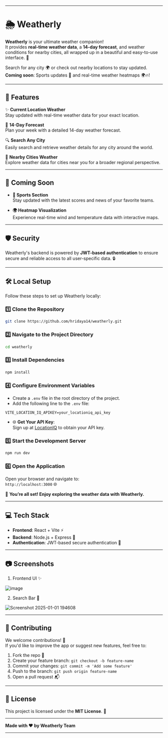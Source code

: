 
---

# 🌦️ Weatherly

**Weatherly** is your ultimate weather companion!  
It provides **real-time weather data**, a **14-day forecast**, and weather conditions for nearby cities, all wrapped up in a beautiful and easy-to-use interface. 🌈  

Search for any city 🌍 or check out nearby locations to stay updated.  
**Coming soon**: Sports updates 🏅 and real-time weather heatmaps 🌍🔥!

---

## 🚀 Features  

✨ **Current Location Weather**  
Stay updated with real-time weather data for your exact location.  

📅 **14-Day Forecast**  
Plan your week with a detailed 14-day weather forecast.  

🔍 **Search Any City**  
Easily search and retrieve weather details for any city around the world.  

📍 **Nearby Cities Weather**  
Explore weather data for cities near you for a broader regional perspective.  

---

## 🌟 Coming Soon  

- **🏈 Sports Section**  
Stay updated with the latest scores and news of your favorite teams.  

- **🌍 Heatmap Visualization**  
Experience real-time wind and temperature data with interactive maps.  

---

## 🛡️ Security  

Weatherly's backend is powered by **JWT-based authentication** to ensure secure and reliable access to all user-specific data. 🔒  

---

## 🛠️ Local Setup  

Follow these steps to set up Weatherly locally:  

### 1️⃣ Clone the Repository  

```bash
git clone https://github.com/hridaya14/weatherly.git
```  

### 2️⃣ Navigate to the Project Directory  

```bash
cd weatherly
```  

### 3️⃣ Install Dependencies  

```bash
npm install
```  

### 4️⃣ Configure Environment Variables  

- Create a `.env` file in the root directory of the project.  
- Add the following line to the `.env` file:  

```env
VITE_LOCATION_IQ_APIKEY=your_locationiq_api_key
```  

- 🌐 **Get Your API Key**:  
  Sign up at [LocationIQ](https://locationiq.com/) to obtain your API key.  

### 5️⃣ Start the Development Server  

```bash
npm run dev
```  

### 6️⃣ Open the Application  

Open your browser and navigate to:  
`http://localhost:3000` 🌐  

🎉 **You’re all set! Enjoy exploring the weather data with Weatherly.**  

---

## 💻 Tech Stack  

- **Frontend**: React + Vite ⚡  
- **Backend**: Node.js + Express 🚀  
- **Authentication**: JWT-based secure authentication 🔐  

---
## 📷 Screenshots  

1. Frontend UI ✨
   
![image](https://github.com/user-attachments/assets/3966f7f6-b476-48f2-9dd7-fb069bf74af5)
  
2. Search Bar 🔎
   
![Screenshot 2025-01-01 194608](https://github.com/user-attachments/assets/d485f4a0-5ef3-4ead-9fc0-939f796eb176)


---

## 🤝 Contributing  

We welcome contributions! 🙌  
If you'd like to improve the app or suggest new features, feel free to:  

1. Fork the repo 🍴  
2. Create your feature branch: `git checkout -b feature-name`  
3. Commit your changes: `git commit -m 'Add some feature'`  
4. Push to the branch: `git push origin feature-name`  
5. Open a pull request 📬  

---

## 📜 License  

This project is licensed under the **MIT License**. 📄  

---


**Made with ❤️ by Weatherly Team**  

--- 

